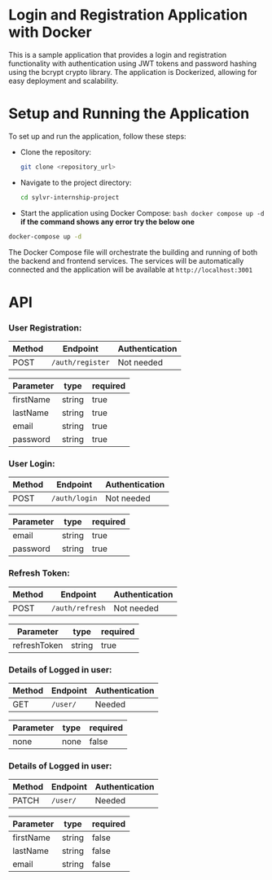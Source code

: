 # Login and Registration Application with Docker

This is a sample application that provides a login and registration functionality with authentication using JWT tokens and password hashing using the bcrypt crypto library. The application is Dockerized, allowing for easy deployment and scalability.

# Setup and Running the Application

To set up and run the application, follow these steps:

- Clone the repository:

  ```bash
  git clone <repository_url>
  ```

- Navigate to the project directory:

  ```bash
  cd sylvr-internship-project
  ```

- Start the application using Docker Compose:
  `bash
docker compose up -d
`
  **if the command shows any error try the below one**

```bash
docker-compose up -d
```

The Docker Compose file will orchestrate the building and running of both the backend and frontend services. The services will be automatically connected and the application will be available at `http://localhost:3001`

# API

### User Registration:

| Method | Endpoint         | Authentication |
| ------ | ---------------- | -------------- |
| POST   | `/auth/register` | Not needed     |

| Parameter | type   | required |
| --------- | ------ | -------- |
| firstName | string | true     |
| lastName  | string | true     |
| email     | string | true     |
| password  | string | true     |

### User Login:

| Method | Endpoint      | Authentication |
| ------ | ------------- | -------------- |
| POST   | `/auth/login` | Not needed     |

| Parameter | type   | required |
| --------- | ------ | -------- |
| email     | string | true     |
| password  | string | true     |

### Refresh Token:

| Method | Endpoint        | Authentication |
| ------ | --------------- | -------------- |
| POST   | `/auth/refresh` | Not needed     |

| Parameter    | type   | required |
| ------------ | ------ | -------- |
| refreshToken | string | true     |

### Details of Logged in user:

| Method | Endpoint | Authentication |
| ------ | -------- | -------------- |
| GET    | `/user/` | Needed         |

| Parameter | type | required |
| --------- | ---- | -------- |
| none      | none | false    |

### Details of Logged in user:

| Method | Endpoint | Authentication |
| ------ | -------- | -------------- |
| PATCH  | `/user/` | Needed         |

| Parameter | type   | required |
| --------- | ------ | -------- |
| firstName | string | false    |
| lastName  | string | false    |
| email     | string | false    |
